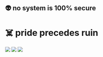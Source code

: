 ## 👽 no system is 100% secure
# ☠️ pride precedes ruin

<div>
  <a href="mailto:pedrofontes0811@gmail.com"><img src="https://img.shields.io/badge/Gmail-D14836?style=for-the-badge&logo=gmail&logoColor=white"></a>
  <a href="https://www.linkedin.com/in/pedro-altimari/"><img src="https://img.shields.io/badge/LinkedIn-0077B5?style=for-the-badge&logo=linkedin&logoColor=white"></a>
  <a href="https://github.com/pedroaltimari"><img src="https://img.shields.io/badge/GitHub-100000?style=for-the-badge&logo=github&logoColor=white"></a>
</div>
